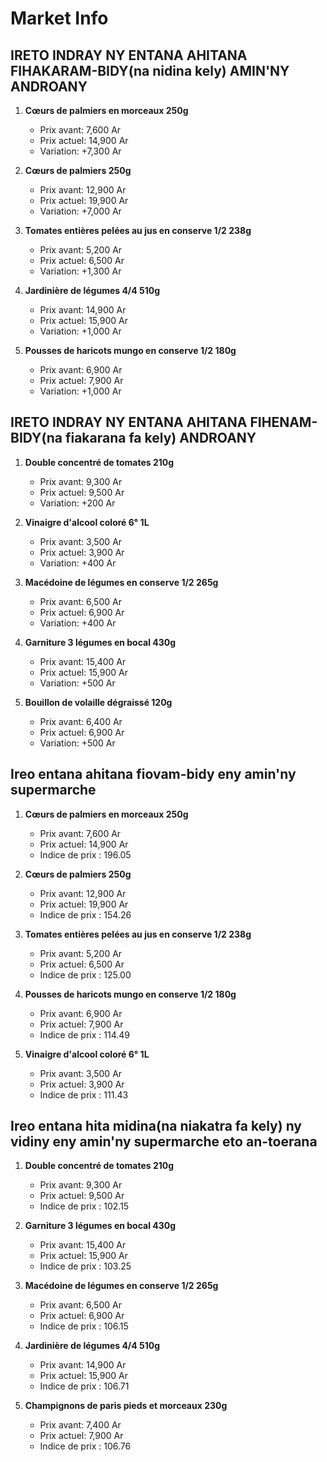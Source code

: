 # Market Info

## IRETO INDRAY NY ENTANA AHITANA FIHAKARAM-BIDY(na nidina kely) AMIN'NY ANDROANY

1. **Cœurs de palmiers en morceaux 250g**
   - Prix avant: 7,600 Ar
   - Prix actuel: 14,900 Ar
   - Variation: +7,300 Ar

2. **Cœurs de palmiers 250g**
   - Prix avant: 12,900 Ar
   - Prix actuel: 19,900 Ar
   - Variation: +7,000 Ar

3. **Tomates entières pelées au jus en conserve 1/2 238g**
   - Prix avant: 5,200 Ar
   - Prix actuel: 6,500 Ar
   - Variation: +1,300 Ar

4. **Jardinière de légumes 4/4 510g**
   - Prix avant: 14,900 Ar
   - Prix actuel: 15,900 Ar
   - Variation: +1,000 Ar

5. **Pousses de haricots mungo en conserve 1/2 180g**
   - Prix avant: 6,900 Ar
   - Prix actuel: 7,900 Ar
   - Variation: +1,000 Ar

## IRETO INDRAY NY ENTANA AHITANA FIHENAM-BIDY(na fiakarana fa kely) ANDROANY

1. **Double concentré de tomates 210g**
   - Prix avant: 9,300 Ar
   - Prix actuel: 9,500 Ar
   - Variation: +200 Ar

2. **Vinaigre d'alcool coloré 6° 1L**
   - Prix avant: 3,500 Ar
   - Prix actuel: 3,900 Ar
   - Variation: +400 Ar

3. **Macédoine de légumes en conserve 1/2 265g**
   - Prix avant: 6,500 Ar
   - Prix actuel: 6,900 Ar
   - Variation: +400 Ar

4. **Garniture 3 légumes en bocal 430g**
   - Prix avant: 15,400 Ar
   - Prix actuel: 15,900 Ar
   - Variation: +500 Ar

5. **Bouillon de volaille dégraissé 120g**
   - Prix avant: 6,400 Ar
   - Prix actuel: 6,900 Ar
   - Variation: +500 Ar

## Ireo entana ahitana fiovam-bidy eny amin'ny supermarche

1. **Cœurs de palmiers en morceaux 250g**
   - Prix avant: 7,600 Ar
   - Prix actuel: 14,900 Ar
   - Indice de prix : 196.05

2. **Cœurs de palmiers 250g**
   - Prix avant: 12,900 Ar
   - Prix actuel: 19,900 Ar
   - Indice de prix : 154.26

3. **Tomates entières pelées au jus en conserve 1/2 238g**
   - Prix avant: 5,200 Ar
   - Prix actuel: 6,500 Ar
   - Indice de prix : 125.00

4. **Pousses de haricots mungo en conserve 1/2 180g**
   - Prix avant: 6,900 Ar
   - Prix actuel: 7,900 Ar
   - Indice de prix : 114.49

5. **Vinaigre d'alcool coloré 6° 1L**
   - Prix avant: 3,500 Ar
   - Prix actuel: 3,900 Ar
   - Indice de prix : 111.43

## Ireo entana hita midina(na niakatra fa kely) ny vidiny eny amin'ny supermarche eto an-toerana

1. **Double concentré de tomates 210g**
   - Prix avant: 9,300 Ar
   - Prix actuel: 9,500 Ar
   - Indice de prix : 102.15

2. **Garniture 3 légumes en bocal 430g**
   - Prix avant: 15,400 Ar
   - Prix actuel: 15,900 Ar
   - Indice de prix : 103.25

3. **Macédoine de légumes en conserve 1/2 265g**
   - Prix avant: 6,500 Ar
   - Prix actuel: 6,900 Ar
   - Indice de prix : 106.15

4. **Jardinière de légumes 4/4 510g**
   - Prix avant: 14,900 Ar
   - Prix actuel: 15,900 Ar
   - Indice de prix : 106.71

5. **Champignons de paris pieds et morceaux 230g**
   - Prix avant: 7,400 Ar
   - Prix actuel: 7,900 Ar
   - Indice de prix : 106.76

